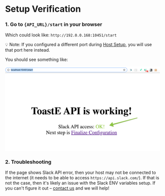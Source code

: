 # Setup Verification

### 1. Go to `{API_URL}/start` in your browser

Which could look like: `http://192.0.0.168:10451/start`

💡  Note: If you configured a different port during [Host Setup](../host.md), you will use that port here instead.

You should see something like:

![](../../.gitbook/assets/image-2020-07-27-at-10.58.35-pm.png)

### 2. Troubleshooting

If the page shows Slack API error, then your host may not be connected to the internet \(it needs to be able to access `https://api.slack.com/`\). If that is not the case, then it's likely an issue with the Slack ENV variables setup. If you can't figure it out – [contact us](../../support.md) and we will help! 

